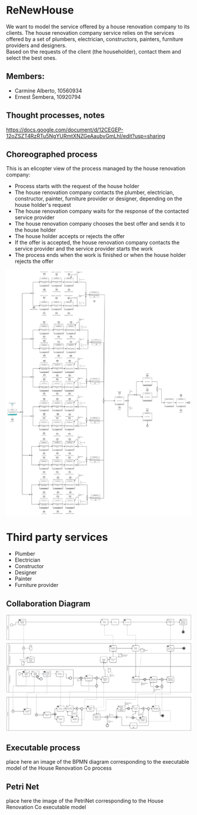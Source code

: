 # ReNewHouse

We want to model the service offered by a house renovation company to its clients. The house renovation company service relies on the services offered by a set of plumbers, electrician, constructors, painters, furniture providers and designers.\
Based on the requests of the client (the householder), contact them and select the best ones.

## Members:

- Carmine Alberto, 10560934
- Ernest Šembera, 10920794

## Thought processes, notes

https://docs.google.com/document/d/12CEGEP-12oZSZT4RzRTu5NgYURmtXNZGeAaubvGmLhI/edit?usp=sharing

## Choreographed process

This is an elicopter view of the process managed by the house renovation company:

- Process starts with the request of the house holder
- The house renovation company contacts the plumber, electrician, constructor, painter, furniture provider or designer, depending on the house holder's request
- The house renovation company waits for the response of the contacted service provider
- The house renovation company chooses the best offer and sends it to the house holder
- The house holder accepts or rejects the offer
- If the offer is accepted, the house renovation company contacts the service provider and the service provider starts the work
- The process ends when the work is finished or when the house holder rejects the offer

![Choreography Model](/Choreography.png)

# Third party services

- Plumber
- Electrician
- Constructor
- Designer
- Painter
- Furniture provider

## Collaboration Diagram

![Collaboration Model](/collaboration.png)

## Executable process

place here an image of the BPMN diagram corresponding to the executable model of the House Renovation Co process

## Petri Net

place here the image of the PetriNet corresponding to the House Renovation Co executable model
